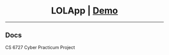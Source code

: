 <h1 align=center>LOLApp | <a href="https://vedikabang.github.io/LoLApp/"
">Demo</a></h1>

---

## Docs
CS 6727 Cyber Practicum Project
